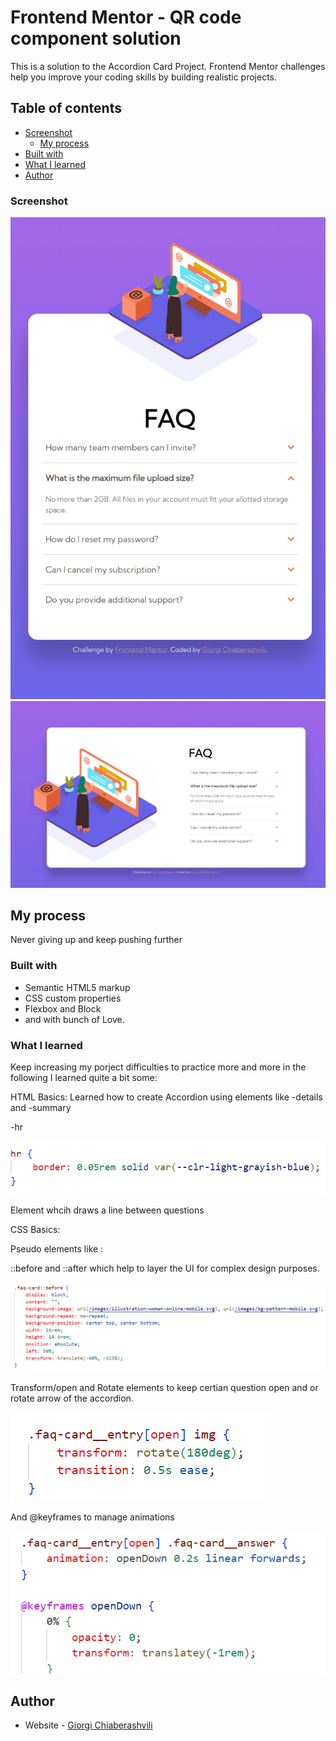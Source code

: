 # Frontend Mentor - QR code component solution

This is a solution to the Accordion Card Project. Frontend Mentor challenges help you improve your coding skills by building realistic projects. 

## Table of contents

  - [Screenshot](#screenshot)
    - [My process](#my-process)
  - [Built with](#built-with)
  - [What I learned](#what-i-learned)
- [Author](#author)

### Screenshot

![](.//images/Screenshot%202023-09-29%20162552.png)
![](./images/Screenshot%202023-09-29%20162541.png)

## My process

Never giving up and keep pushing further

### Built with

- Semantic HTML5 markup
- CSS custom properties
- Flexbox and Block
- and with bunch of Love.

### What I learned

Keep increasing my porject difficulties to practice more and more in the following I learned quite a bit some:

HTML Basics: Learned how to create Accordion using elements like -details and -summary

-hr 

![](./images/Screenshot%202023-09-29%20164116.png)

Element whcih draws a line between questions

CSS Basics:

Pseudo elements like :

::before and ::after which help to layer the UI for complex design purposes.

![](./images/Screenshot%202023-09-29%20164128.png)

Transform/open and Rotate elements to keep certian question open and or rotate arrow of the accordion.

![](./images/Screenshot%202023-09-29%20164139.png)

And @keyframes to manage animations 

![](./images/Screenshot%202023-09-29%20164149.png)


## Author

- Website - [Giorgi Chiaberashvili](https://giorgichiaberashvili.github.io/)


